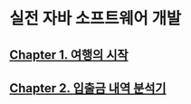 # 실전 자바 소프트웨어 개발

## [Chapter 1. 여행의 시작](./docs/chapter1.md)

## [Chapter 2. 입출금 내역 분석기](./docs/chapter2.md)
